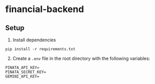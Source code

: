 # financial-backend

## Setup

1. Install dependencies
```
pip install -r requirements.txt
```
2. Create a `.env` file in the root directory with the following variables:
```
PINATA_API_KEY=
PINATA_SECRET_KEY=
GEMINI_API_KEY=
```
